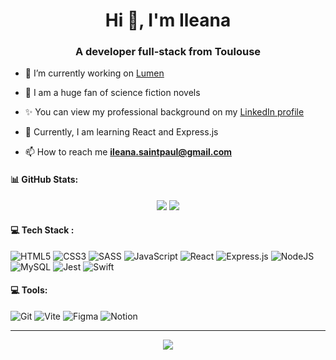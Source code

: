 <h1 align="center">Hi 👋, I'm Ileana</h1>
<h3 align="center">A developer full-stack from Toulouse</h3>

- 🔭 I’m currently working on [Lumen](https://github.com/WildCodeSchool-2024-02/toulouse-babyplace)
  
- 🚀 I am a huge fan of science fiction novels

- ✨ You can view my professional background on my [LinkedIn profile](https://www.linkedin.com/in/ileana-saint-paul)

- 🎯 Currently, I am learning React and Express.js
  
- 📫 How to reach me **ileana.saintpaul@gmail.com**

#### 📊 GitHub Stats:

<div align="center">

  ![](https://github-readme-stats.vercel.app/api?username=ileanaspl&theme=neon&hide_border=true&include_all_commits=false&count_private=false)
  ![](https://github-readme-stats.vercel.app/api/top-langs/?username=ileanaspl&theme=neon&hide_border=true&include_all_commits=false&count_private=false&layout=compact)

</div>

#### 💻 Tech Stack :

![HTML5](https://img.shields.io/badge/html5-%23E34F26.svg?style=for-the-badge&logo=html5&logoColor=white)
![CSS3](https://img.shields.io/badge/css3-%231572B6.svg?style=for-the-badge&logo=css3&logoColor=white)
![SASS](https://img.shields.io/badge/SASS-hotpink.svg?style=for-the-badge&logo=SASS&logoColor=white)
![JavaScript](https://img.shields.io/badge/javascript-%23323330.svg?style=for-the-badge&logo=javascript&logoColor=%23F7DF1E)
![React](https://img.shields.io/badge/react-%2320232a.svg?style=for-the-badge&logo=react&logoColor=%2361DAFB)
![Express.js](https://img.shields.io/badge/express.js-%23404d59.svg?style=for-the-badge&logo=express&logoColor=%2361DAFB)
![NodeJS](https://img.shields.io/badge/node.js-6DA55F?style=for-the-badge&logo=node.js&logoColor=white)
![MySQL](https://img.shields.io/badge/mysql-4479A1.svg?style=for-the-badge&logo=mysql&logoColor=white)
![Jest](https://img.shields.io/badge/Jest-323330?style=for-the-badge&logo=Jest&logoColor=white)
![Swift](https://img.shields.io/badge/Swift-FA7343?style=for-the-badge&logo=swift&logoColor=white)

#### 💻 Tools:

![Git](https://img.shields.io/badge/git-%23F05033.svg?style=for-the-badge&logo=git&logoColor=white)
![Vite](https://img.shields.io/badge/vite-%23646CFF.svg?style=for-the-badge&logo=vite&logoColor=white)
![Figma](https://img.shields.io/badge/figma-%23F24E1E.svg?style=for-the-badge&logo=figma&logoColor=white)
![Notion](https://img.shields.io/badge/Notion-000000?style=for-the-badge&logo=notion&logoColor=white)

---

<p align="center"><img align="center" src="https://profile-counter.glitch.me/{ileanaspl}/count.svg" /></p> 
